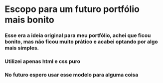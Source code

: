# Escopo para um futuro portfólio mais bonito

### Esse era a ideia original para meu portfólio, achei que ficou bonito, mas não ficou muito prático e acabei optando por algo mais simples.

### Utilizei apenas html e css puro 

### No futuro espero usar esse modelo para alguma coisa
